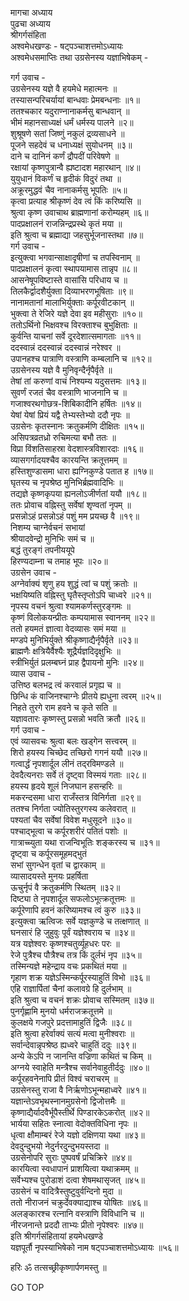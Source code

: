 मागचा अध्याय  
पुढचा अध्याय  
श्रीगर्गसंहिता  
अश्वमेधखण्डः - षट्पञ्चाशत्तमोऽध्यायः  
अश्वमेधसमाप्तिः तथा उग्रसेनस्य यज्ञाभिषेकम् -  
  
गर्ग उवाच -  
उग्रसेनस्य यज्ञे वै हयमेधे महात्मनः ॥  
तस्यासन्परिचर्यायां बान्धवाः प्रेमबन्धनाः ॥१॥  
ततश्चकार यदुराण्नानाकर्मसु बान्धवान् ॥  
भीमं महानसाध्यक्षं धर्मं धर्मस्य पालने ॥२॥  
शुश्रूषणे सतां जिष्णुं नकुलं द्रव्यसाधने ॥  
पूजने सहदेवं च धनाध्यक्षं सुयोधनम् ॥३॥  
दाने च दानिनं कर्णं द्रौपदीं परिवेषणे ॥  
रक्षायां कृष्णपुत्रान्वै ह्यष्टादश महारथान् ॥४॥  
युयुधानं विकर्णं च हृदीकं विदुरं तथा ॥  
अक्रूरमुद्धवं चैव नानाकर्मसु भूपतिः ॥५॥  
कृत्वा प्रत्याह श्रीकृष्णं देव त्वं किं करिष्यसि ॥  
श्रुत्वा कृष्ण उवाचाथ ब्राह्मणानां करोम्यहम् ॥६॥  
पादप्रक्षालनं राजन्निन्द्रप्रस्थे कृतं मया ॥  
इति श्रुत्वा च ब्रह्माद्या जहसुर्भूजनास्तथा ॥७॥  
गर्ग उवाच -  
इत्युक्त्वा भगवान्साक्षादृषीणां च तपस्विनाम् ॥  
पादप्रक्षालनं कृत्वा स्थापयामास तान्नृप ॥८॥  
आसनेषूपविष्टास्ते वासांसि परिधाय च ॥  
तिलकैर्द्वादशैर्युक्ता दिव्याभरणभूषिताः ॥९॥  
नानामतानां मालाभिर्युक्ताः कर्पूरवीटकान् ॥  
भुक्त्वा ते रेजिरे यज्ञे देवा इव महीसुराः ॥१०॥  
ततोऽर्थिनो भिक्षवश्च विरक्ताश्च बुभुक्षिताः ॥  
कुर्वन्ति याचनां सर्वे दूरदेशात्समागताः ॥११॥  
ददस्वान्नं ददस्वान्नं ददस्वान्नं नरेश्वर ॥  
उपानहश्च पात्राणि वस्त्राणि कम्बलानि च ॥१२॥  
उग्रसेनस्य यज्ञे वै मुनिवृन्दैर्नृपैर्वृते ॥  
तेषां तां करुणां वाचं निश्यम्य यदुसत्तमः ॥१३॥  
सुवर्णं रजतं चैव वस्त्राणि भाजनानि च ॥  
गजाश्वरथगोछत्र-शिबिकादीनि हर्षितः ॥१४॥  
येषां येषां प्रियं यद्वै तेभ्यस्तेभ्यो ददौ नृपः ॥  
उग्रसेनः कृतस्नानः क्रतुकर्मणि दीक्षितः ॥१५॥  
असिपत्रव्रतध्रो रुचिमत्या बभौ ततः ॥  
विप्रा विंशतिसाहस्रा वेदशास्त्रविशारदाः ॥१६॥  
व्यासगर्गादयश्चैव कारयन्ति क्रतूत्तमम् ॥  
हस्तिशुण्डासमा धारा ह्यग्निकुण्डे पतात ह ॥१७॥  
घृतस्य च नृपश्रेष्ठ मुनिभिर्ब्रह्मवादिभिः ॥  
तद्यज्ञे कृष्णकृपया ह्यनलोऽजीर्णतां ययौ ॥१८॥  
ततः प्रोवाच वह्निस्तु सर्वेषां शृण्वतां नृपम् ॥  
प्रसन्नोऽहं प्रसन्नोऽहं पशुं मम प्रयच्छ वै ॥१९॥  
निशम्य चाग्नेर्वचनं सभायां  
     श्रीयादवेन्द्रो मुनिभिः समं च ॥  
बद्धं तुरङ्गं तपनीययूपे  
     हिरण्यदाम्ना च तमाह भूपः ॥२०॥  
उग्रसेन उवाच -  
अग्नेर्वाक्यं शृणु हय शुद्धं त्वां च पशुं क्रतोः ॥  
भक्षयिष्यति वह्निस्तु घृतैस्तृप्तोऽपि चाध्वरे ॥२१॥  
नृपस्य वचनं श्रुत्वा श्यामकर्णस्तुरङ्गमः ॥  
कृष्णं विलोकयन्प्रीतः कम्पयामास स्वाननम् ॥२२॥  
ततो हयमतं ज्ञात्वा वेदव्यासः समं मया ॥  
मण्डपे मुनिभिर्युक्ते श्रीकृष्णाद्यैर्नृपैर्वृते ॥२३॥  
ब्राह्मणैः क्षत्रियैर्वैश्यैः शूद्रैर्यज्ञदिदृक्षुभिः ॥  
स्त्रीभिर्युतं प्रलम्बघ्नं प्राह द्वैपायनो मुनिः ॥२४॥  
व्यास उवाच -  
उत्तिष्ठ बलभद्र त्वं करवालं प्रगृह्य च ॥  
छिन्धि कं वाजिनश्चाग्नेः प्रीतये ह्यधुना त्वरम् ॥२५॥  
निहते तुरगे राम हवने च कृते सति ॥  
यज्ञावतारः कृष्णस्तु प्रसन्नो भवति क्रतौ ॥२६॥  
गर्ग उवाच -  
एवं व्यासवचः श्रुत्वा बलः खड्गेन सत्त्वरम् ॥  
शिरो हयस्य चिच्छेद तच्छिरो गगनं ययौ ॥२७॥  
गत्वार्द्धं नृपशार्दूल लीनं तद्‌रविमण्डले ॥  
देवदैत्यनराः सर्वे तं दृष्ट्वा विस्मयं गताः ॥२८॥  
हयस्य हृदये शूलं निजघान हसन्हरिः ॥  
मकरन्दसमा धारा राजँस्तत्र विनिर्गता ॥२९॥  
ततश्च निर्गता ज्योतिस्तुरगस्य कलेवरात् ॥  
पश्यतां चैव सर्वेषां विवेश मधुसूदने ॥३०॥  
पश्चाद्‌भूत्वा च कर्पूरशरीरं पतितं पशोः ॥  
गात्राच्च्युता यथा राजन्विभूतिः शङ्करस्य च ॥३१॥  
दृष्ट्वा च कर्पूरसमूहमद्‌भुतं  
     सभां सुगन्धेन वृतां च द्वारकाम् ॥  
व्यासादयस्ते मुनयः प्रहर्षिता  
     ऊचुर्नृपं वै क्रतुकर्मणि स्थितम् ॥३२॥  
दिष्ट्या ते नृपशार्दूल सफलोऽभूत्क्रतूत्तमः ॥  
कर्पूरेणापि हवनं करिष्यामश्च त्वं कुरु ॥३३॥  
इत्युक्त्वा ऋत्विजः सर्वे यज्ञकुण्डे च तत्क्षणात् ॥  
घनसारं हि जुहुवुः पूर्वं यज्ञेश्वराय च ॥३४॥  
यत्र यज्ञेश्वरः कृष्णश्चतुर्व्यूहधरः परः ॥  
रेजे पुत्रैश्च पौत्रैश्च तत्र किं दुर्लभं नृप ॥३५॥  
तस्मिन्यज्ञे महेन्द्राय वचः प्रकथितं मया ॥  
गृहाण शक्र यज्ञेऽस्मिन्कर्पूरस्याहुतिं विभो ॥३६॥  
एहि राज्ञार्पितां चैनां कलावग्रे हि दुर्लभाम् ॥  
इति श्रुत्वा च वचनं शक्रः प्रोवाच सस्मितम् ॥३७॥  
पुनर्गृह्णामि मुनयो धर्मराजक्रतूत्तमे ॥  
कुलक्षये गजपुरे प्रदत्तामाहुतिं द्विजैः ॥३८॥  
इति श्रुत्वा हरेर्वाक्यं सत्यं मत्वा मुनीश्वराः ॥  
सर्वान्देवान्नृपश्रेष्ठ ह्यध्वरे चाहुतिं ददुः ॥३९॥  
अन्ये केऽपि न जानन्ति वज्रिणा कथितं च किम् ॥  
अग्नये स्वाहेति मन्त्रैश्च सर्वानेवाहुतीर्ददुः ॥४०॥  
कर्पूरहवनेनापि प्रीतं विश्वं चराचरम् ॥  
उग्रसेनस्तु राजा वै निर्ऋणोऽभून्महाध्वरे ॥४१॥  
यज्ञान्तेऽवभृथस्नानमुग्रसेनो द्विजोत्तमैः ॥  
कृष्णाद्यैर्यादवैर्भूपैस्तीर्थे पिण्डारकेऽकरोत् ॥४२॥  
भार्यया सहितः स्नात्वा वेदोक्तविधिना नृपः ॥  
धृत्वा क्षौमाम्बरं रेजे यज्ञो दक्षिणया यथा ॥४३॥  
देवदुन्दुभयो नेदुर्नरदुन्दुभयस्तदा ॥  
उग्रसेनोपरि सुराः पुष्पवर्षं प्रचिक्रिरे ॥४४॥  
कारयित्वा स्वधापानं प्राशयित्वा यथाक्रमम् ॥  
सर्वेभ्यश्च पुरोडाशं दत्वा शेषमथासृजत् ॥४५॥  
उग्रसेनं च वादित्रैस्तुष्टुवुर्वन्दिनो मुदा ॥  
ततो नीराजनं चक्रुर्देवक्याद्याश्च योषितः ॥४६॥  
अलङ्कारश्च रत्नानि वस्त्राणि विविधानि च ॥  
नीरजनान्ते प्रददौ ताभ्यः प्रीतो नृपेश्वरः ॥४७॥  
इति श्रीगर्गसंहितायां हयमेधखण्डे  
यज्ञपूर्तौ नृपस्याभिषेको नाम षट्पञ्चाशत्तमोऽध्यायः ॥५६॥  
  
हरिः ॐ तत्सच्छ्रीकृष्णार्पणमस्तु ॥  
  
GO TOP
